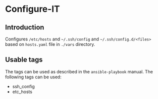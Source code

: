 # Configure-IT

## Introduction

Configures `/etc/hosts` and `~/.ssh/config` and `~/.ssh/config.d/<files>` based on `hosts.yaml` file in `./vars` directory.

## Usable tags

The tags can be used as described in the `ansible-playbook` manual. The
following tags can be used:
- ssh_config
- etc_hosts
